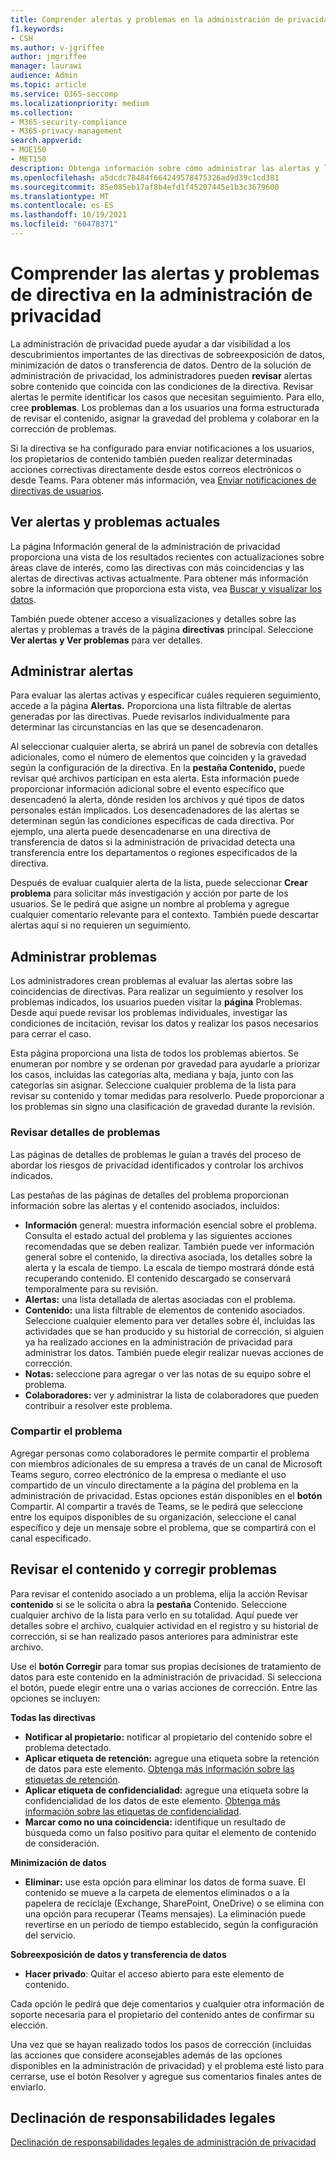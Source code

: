 ```yaml
---
title: Comprender alertas y problemas en la administración de privacidad
f1.keywords:
- CSH
ms.author: v-jgriffee
author: jmgriffee
manager: laurawi
audience: Admin
ms.topic: article
ms.service: O365-seccomp
ms.localizationpriority: medium
ms.collection:
- M365-security-compliance
- M365-privacy-management
search.appverid:
- MOE150
- MET150
description: Obtenga información sobre cómo administrar las alertas y los problemas que se han producido por las coincidencias de directivas en la administración de privacidad.
ms.openlocfilehash: a5dcdc78484f664249578475326ad9d39c1cd381
ms.sourcegitcommit: 85e085eb17af8b4efd1f45207445e1b3c3679600
ms.translationtype: MT
ms.contentlocale: es-ES
ms.lasthandoff: 10/19/2021
ms.locfileid: "60478371"
---
```

# <a name="understand-policy-alerts-and-issues-in-privacy-management"></a>Comprender las alertas y problemas de directiva en la administración de privacidad

La administración de privacidad puede ayudar a dar visibilidad a los descubrimientos importantes de las directivas de sobreexposición de datos, minimización de datos o transferencia de datos. Dentro de la solución de administración de privacidad, los administradores pueden **revisar** alertas sobre contenido que coincida con las condiciones de la directiva. Revisar alertas le permite identificar los casos que necesitan seguimiento. Para ello, cree **problemas**. Los problemas dan a los usuarios una forma estructurada de revisar el contenido, asignar la gravedad del problema y colaborar en la corrección de problemas.

Si la directiva se ha configurado para enviar notificaciones a los usuarios, los propietarios de contenido también pueden realizar determinadas acciones correctivas directamente desde estos correos electrónicos o desde Teams. Para obtener más información, vea [Enviar notificaciones de directivas de usuarios](privacy-management-policies-notifications.md).

## <a name="view-current-alerts-and-issues"></a>Ver alertas y problemas actuales

La página  Información general de la administración de privacidad proporciona una vista de los resultados recientes con actualizaciones sobre áreas clave de interés, como las directivas con más coincidencias y las alertas de directivas activas actualmente. Para obtener más información sobre la información que proporciona esta vista, vea [Buscar y visualizar los datos](privacy-management-data-profile.md).

También puede obtener acceso a visualizaciones y detalles sobre las alertas y problemas a través de la página **directivas** principal. Seleccione **Ver alertas** **y Ver problemas** para ver detalles.

## <a name="manage-alerts"></a>Administrar alertas

Para evaluar las alertas activas y especificar cuáles requieren seguimiento, accede a la página **Alertas.** Proporciona una lista filtrable de alertas generadas por las directivas. Puede revisarlos individualmente para determinar las circunstancias en las que se desencadenaron.

Al seleccionar cualquier alerta, se abrirá un panel de sobrevía con detalles adicionales, como el número de elementos que coinciden y la gravedad según la configuración de la directiva. En la **pestaña Contenido,** puede revisar qué archivos participan en esta alerta. Esta información puede proporcionar información adicional sobre el evento específico que desencadenó la alerta, dónde residen los archivos y qué tipos de datos personales están implicados. Los desencadenadores de las alertas se determinan según las condiciones específicas de cada directiva. Por ejemplo, una alerta puede desencadenarse en una directiva de transferencia de datos si la administración de privacidad detecta una transferencia entre los departamentos o regiones especificados de la directiva.

Después de evaluar cualquier alerta de la lista, puede seleccionar **Crear problema** para solicitar más investigación y acción por parte de los usuarios. Se le pedirá que asigne un nombre al problema y agregue cualquier comentario relevante para el contexto. También puede descartar alertas aquí si no requieren un seguimiento.

## <a name="manage-issues"></a>Administrar problemas

Los administradores crean problemas al evaluar las alertas sobre las coincidencias de directivas. Para realizar un seguimiento y resolver los problemas indicados, los usuarios pueden visitar la **página** Problemas. Desde aquí puede revisar los problemas individuales, investigar las condiciones de incitación, revisar los datos y realizar los pasos necesarios para cerrar el caso.

Esta página proporciona una lista de todos los problemas abiertos. Se enumeran por nombre y se ordenan por gravedad para ayudarle a priorizar los casos, incluidas las categorías alta, mediana y baja, junto con las categorías sin asignar. Seleccione cualquier problema de la lista para revisar su contenido y tomar medidas para resolverlo. Puede proporcionar a los problemas sin signo una clasificación de gravedad durante la revisión.

### <a name="review-issue-details"></a>Revisar detalles de problemas

Las páginas de detalles de problemas le guían a través del proceso de abordar los riesgos de privacidad identificados y controlar los archivos indicados.

Las pestañas de las páginas de detalles del problema proporcionan información sobre las alertas y el contenido asociados, incluidos:

- **Información** general: muestra información esencial sobre el problema. Consulta el estado actual del problema y las siguientes acciones recomendadas que se deben realizar. También puede ver información general sobre el contenido, la directiva asociada, los detalles sobre la alerta y la escala de tiempo. La escala de tiempo mostrará dónde está recuperando contenido. El contenido descargado se conservará temporalmente para su revisión.
- **Alertas:** una lista detallada de alertas asociadas con el problema.
- **Contenido:** una lista filtrable de elementos de contenido asociados. Seleccione cualquier elemento para ver detalles sobre él, incluidas las actividades que se han producido y su historial de corrección, si alguien ya ha realizado acciones en la administración de privacidad para administrar los datos. También puede elegir realizar nuevas acciones de corrección.
- **Notas:** seleccione para agregar o ver las notas de su equipo sobre el problema.
- **Colaboradores:** ver y administrar la lista de colaboradores que pueden contribuir a resolver este problema.

### <a name="share-the-issue"></a>Compartir el problema

Agregar personas como colaboradores le permite compartir el problema con miembros adicionales de su empresa a través de un canal de Microsoft Teams seguro, correo electrónico de la empresa o mediante el uso compartido de un vínculo directamente a la página del problema en la administración de privacidad. Estas opciones están disponibles en el **botón** Compartir. Al compartir a través de Teams, se le pedirá que seleccione entre los equipos disponibles de su organización, seleccione el canal específico y deje un mensaje sobre el problema, que se compartirá con el canal especificado.

## <a name="review-content-and-remediate-issues"></a>Revisar el contenido y corregir problemas

Para revisar el contenido asociado a un problema, elija la acción Revisar **contenido** si se le solicita o abra la **pestaña** Contenido. Seleccione cualquier archivo de la lista para verlo en su totalidad. Aquí puede ver detalles sobre el archivo, cualquier actividad en el registro y su historial de corrección, si se han realizado pasos anteriores para administrar este archivo.

Use el **botón Corregir** para tomar sus propias decisiones de tratamiento de datos para este contenido en la administración de privacidad. Si selecciona el botón, puede elegir entre una o varias acciones de corrección. Entre las opciones se incluyen:

**Todas las directivas**

- **Notificar al propietario:** notificar al propietario del contenido sobre el problema detectado.
- **Aplicar etiqueta de retención:** agregue una etiqueta sobre la retención de datos para este elemento. [Obtenga más información sobre las etiquetas de retención](/microsoft-365/compliance/create-apply-retention-labels).
- **Aplicar etiqueta de confidencialidad:** agregue una etiqueta sobre la confidencialidad de los datos de este elemento. [Obtenga más información sobre las etiquetas de confidencialidad](/microsoft-365/compliance/sensitivity-labels).
- **Marcar como no una coincidencia:** identifique un resultado de búsqueda como un falso positivo para quitar el elemento de contenido de consideración.

**Minimización de datos**

- **Eliminar:** use esta opción para eliminar los datos de forma suave. El contenido se mueve a la carpeta de elementos eliminados o a la papelera de reciclaje (Exchange, SharePoint, OneDrive) o se elimina con una opción para recuperar (Teams mensajes). La eliminación puede revertirse en un período de tiempo establecido, según la configuración del servicio.

**Sobreexposición de datos y transferencia de datos**

- **Hacer privado**: Quitar el acceso abierto para este elemento de contenido.

Cada opción le pedirá que deje comentarios y cualquier otra información de soporte necesaria para el propietario del contenido antes de confirmar su elección.

Una vez que se hayan realizado todos los pasos de corrección (incluidas las acciones que considere aconsejables además  de las opciones disponibles en la administración de privacidad) y el problema esté listo para cerrarse, use el botón Resolver y agregue sus comentarios finales antes de enviarlo.

## <a name="legal-disclaimer"></a>Declinación de responsabilidades legales

[Declinación de responsabilidades legales de administración de privacidad](privacy-management-disclaimer.md)
